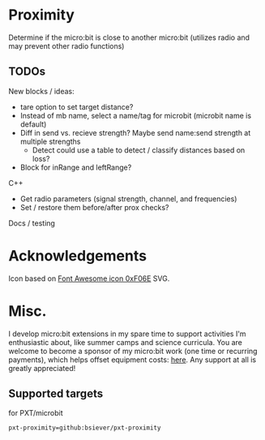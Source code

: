# Proximity

Determine if the micro:bit is close to another micro:bit (utilizes radio and may prevent other radio functions)

## TODOs

New blocks / ideas:
* tare option to set target distance? 
* Instead of mb name, select a name/tag for microbit (microbit name is default)
* Diff in send vs. recieve strength?  Maybe send name:send strength at multiple strengths 
  * Detect could use a table to detect / classify distances based on loss?
* Block for inRange and leftRange? 

C++
* Get radio parameters (signal strength, channel, and frequencies)
* Set / restore them before/after prox checks?

Docs / testing 

# Acknowledgements 

Icon based on [Font Awesome icon 0xF06E](https://www.iconfinder.com/search?q=f06e) SVG.



# Misc. 

I develop micro:bit extensions in my spare time to support activities I'm enthusiastic about, like summer camps and science curricula.  You are welcome to become a sponsor of my micro:bit work (one time or recurring payments), which helps offset equipment costs: [here](https://github.com/sponsors/bsiever). Any support at all is greatly appreciated!

## Supported targets

for PXT/microbit

```package
pxt-proximity=github:bsiever/pxt-proximity
```

<script src="https://makecode.com/gh-pages-embed.js"></script>
<script>makeCodeRender("{{ site.makecode.home_url }}", "{{ site.github.owner_name }}/{{ site.github.repository_name }}");</script>
